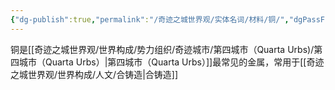 ```yaml
---
{"dg-publish":true,"permalink":"/奇迹之城世界观/实体名词/材料/铜/","dgPassFrontmatter":true}
---
```


铜是[[奇迹之城世界观/世界构成/势力组织/奇迹城市/第四城市（Quarta Urbs)/第四城市（Quarta Urbs）\|第四城市（Quarta Urbs）]]最常见的金属，常用于[[奇迹之城世界观/世界构成/人文/合铸造\|合铸造]]